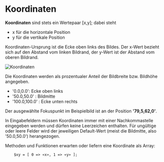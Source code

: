 # Koordinaten

**Koordinaten** sind stets ein Wertepaar [x,y]; dabei steht

- x für die horizontale Position
- y für die vertikale Position

Koordinaten-Ursprung ist die Ecke oben links des Bildes. Der x-Wert bezieht sich auf den Abstand
vom linken Bildrand, der y-Wert ist der Abstand vom oberen Bildrand.

![Koordinaten](coordinates.jpg)

Die Koordinaten werden als prozentualer Anteil der Bildbreite bzw. Bildhöhe angegeben.

- '0.0,0.0': Ecke oben links
- '50.0,50.0' : Bildmitte
- '100.0,100.0' : Ecke unten rechts

Der ausgewählte Fokuspunkt im Beispielbild ist an der Position **'79,5,62,0'**.

In Eingabefeldern müssen Koordinaten immer mit einer Nachkommastelle eingegeben werden und dürfen
keine Leerzeichen enthalten. Für ungültige oder leere Felder wird der jeweiligen Default-Wert (meist die Bildmitte, also '50.0,50.0') herangezogen.

Methoden und Funktionen erwarten oder liefern eine Koordinate als Array:

```
    $xy = [ 0 => «x», 1 => «y» ];
```

